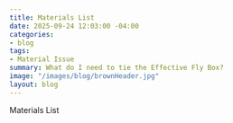 ```yaml
---
title: Materials List
date: 2025-09-24 12:03:00 -04:00
categories:
- blog
tags:
- Material Issue
summary: What do I need to tie the Effective Fly Box?
image: "/images/blog/brownHeader.jpg"
layout: blog
---
```


Materials List